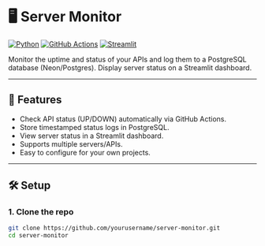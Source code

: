 # 🖥️ Server Monitor

[![Python](https://img.shields.io/badge/Python-3.11-blue.svg)](https://www.python.org/)
[![GitHub Actions](https://img.shields.io/badge/GitHub%20Actions-Automated-green.svg)](https://github.com/)
[![Streamlit](https://img.shields.io/badge/Streamlit-Dashboard-orange.svg)](https://servermon-vdfavcmkqwrcowe8uixahu.streamlit.app/)

Monitor the uptime and status of your APIs and log them to a PostgreSQL database (Neon/Postgres). Display server status on a Streamlit dashboard.

---

## 🔹 Features

- Check API status (UP/DOWN) automatically via GitHub Actions.
- Store timestamped status logs in PostgreSQL.
- View server status in a Streamlit dashboard.
- Supports multiple servers/APIs.
- Easy to configure for your own projects.

---

## 🛠️ Setup

### 1. Clone the repo

```bash
git clone https://github.com/yourusername/server-monitor.git
cd server-monitor
